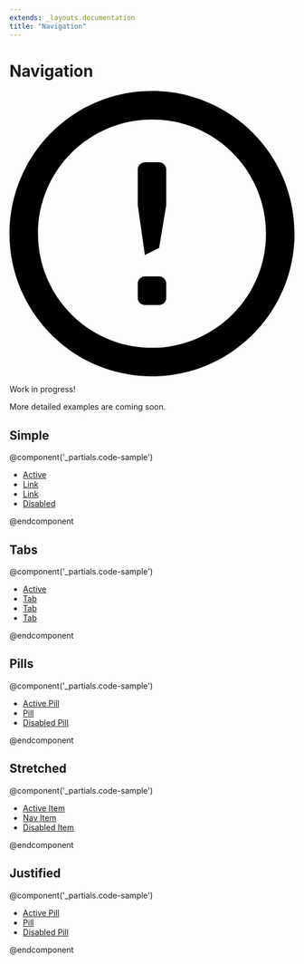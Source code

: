 ```yaml
---
extends: _layouts.documentation
title: "Navigation"
---
```


# Navigation

<div class="mt-8">
  <div class="bg-blue-lightest border-l-4 border-blue-light rounded-b text-blue-darkest px-4 py-3">
    <div class="flex">
      <div class="py-1">
        <svg class="h-6 w-6 text-blue-light mr-4" xmlns="http://www.w3.org/2000/svg" viewBox="0 0 20 20"><path d="M10 20C4.477 20 0 15.523 0 10S4.477 0 10 0s10 4.477 10 10-4.477 10-10 10zm0-2c4.418 0 8-3.582 8-8s-3.582-8-8-8-8 3.582-8 8 3.582 8 8 8zm-.5-5h1c.276 0 .5.224.5.5v1c0 .276-.224.5-.5.5h-1c-.276 0-.5-.224-.5-.5v-1c0-.276.224-.5.5-.5zm0-8h1c.276 0 .5.224.5.5V8l-.5 3-1 .5L9 8V5.5c0-.276.224-.5.5-.5z"/></svg>
      </div>
      <div>
        <p class="font-semibold">Work in progress!</p>
        <p class="text-sm">More detailed examples are coming soon.</p>
      </div>
    </div>
  </div>
</div>

## Simple

@component('_partials.code-sample')
<ul class="flex">
    <li class="mr-6">
        <a class="text-blue hover:text-blue-darker" href="#">Active</a>
    </li>
    <li class="mr-6">
        <a class="text-blue hover:text-blue-darker" href="#">Link</a>
    </li>
    <li class="mr-6">
        <a class="text-blue hover:text-blue-darker" href="#">Link</a>
    </li>
    <li class="mr-6">
        <a class="text-grey-light cursor-not-allowed" href="#">Disabled</a>
    </li>
</ul>
@endcomponent

## Tabs

@component('_partials.code-sample')
<ul class="flex border-b">
    <li class="-mb-px mr-1">
        <a class="bg-white inline-block border-l border-t border-r rounded rounded-t py-2 px-4 text-blue-dark font-semibold" href="#">Active</a>
    </li>
    <li class="mr-1">
        <a class="bg-white inline-block py-2 px-4 text-blue hover:text-blue-darker font-semibold" href="#">Tab</a>
    </li>
    <li class="mr-1">
        <a class="bg-white inline-block py-2 px-4 text-blue hover:text-blue-darker font-semibold" href="#">Tab</a>
    </li>
    <li class="mr-1">
        <a class="bg-white inline-block py-2 px-4 text-grey-light font-semibold" href="#">Tab</a>
    </li>
</ul>
@endcomponent

## Pills

@component('_partials.code-sample')
<ul class="flex">
    <li class="mr-3">
        <a class="inline-block border border-blue rounded py-1 px-3 bg-blue text-white" href="#">Active Pill</a>
    </li>
    <li class="mr-3">
        <a class="inline-block border border-white rounded hover:border-grey-lighter text-blue hover:bg-grey-lighter py-1 px-3" href="#">Pill</a>
    </li>
    <li class="mr-3">
        <a class="inline-block py-1 px-3 text-grey-light cursor-not-allowed" href="#">Disabled Pill</a>
    </li>
</ul>
@endcomponent

## Stretched

@component('_partials.code-sample')
<ul class="flex">
    <li class="flex-1 mr-2">
        <a class="text-center block border border-blue rounded py-2 px-4 bg-blue hover:bg-blue-dark text-white" href="#">Active Item</a>
    </li>
    <li class="flex-1 mr-2">
        <a class="text-center block border border-white rounded hover:border-grey-lighter text-blue hover:bg-grey-lighter py-2 px-4" href="#">Nav Item</a>
    </li>
    <li class="text-center flex-1">
        <a class="block py-2 px-4 text-grey-light cursor-not-allowed" href="#">Disabled Item</a>
    </li>
</ul>
@endcomponent

## Justified

@component('_partials.code-sample')
<ul class="flex justify-between">
    <li class="mr-3">
        <a class="inline-block border border-blue rounded py-2 px-4 bg-blue hover:bg-blue-dark text-white" href="#">Active Pill</a>
    </li>
    <li class="mr-3">
        <a class="inline-block border border-white rounded hover:border-grey-lighter text-blue hover:bg-grey-lighter py-2 px-4" href="#">Pill</a>
    </li>
    <li class="mr-3">
        <a class="inline-block py-2 px-4 text-grey-light cursor-not-allowed" href="#">Disabled Pill</a>
    </li>
</ul>
@endcomponent
